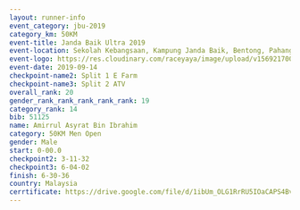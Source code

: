 ```yaml
---
layout: runner-info 
event_category: jbu-2019 
category_km: 50KM 
event-title: Janda Baik Ultra 2019 
event-location: Sekolah Kebangsaan, Kampung Janda Baik, Bentong, Pahang, Malaysia 
event-logo: https://res.cloudinary.com/raceyaya/image/upload/v1569217009/logo/janda-baik_vch1pc.jpg 
event-date: 2019-09-14 
checkpoint-name2: Split 1 E Farm 
checkpoint-name3: Split 2 ATV 
overall_rank: 20
gender_rank_rank_rank_rank_rank: 19
category_rank: 14
bib: 51125
name: Amirrul Asyrat Bin Ibrahim
category: 50KM Men Open
gender: Male
start: 0-00.0
checkpoint2: 3-11-32
checkpoint3: 6-04-02
finish: 6-30-36
country: Malaysia
cerrtificate: https://drive.google.com/file/d/1ibUm_OLG1RrRU5IOaCAPS4BvibwzqozQ/view?usp=sharing
---
```

